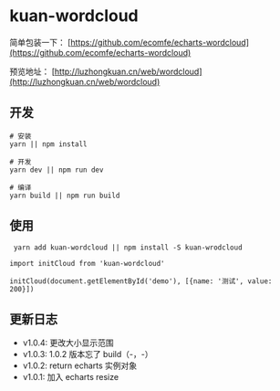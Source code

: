 # kuan-wordcloud

简单包装一下：
[https://github.com/ecomfe/echarts-wordcloud](https://github.com/ecomfe/echarts-wordcloud)

预览地址：
[http://luzhongkuan.cn/web/wordcloud](http://luzhongkuan.cn/web/wordcloud)

## 开发

```
# 安装
yarn || npm install

# 开发
yarn dev || npm run dev

# 编译
yarn build || npm run build
```

## 使用

```
 yarn add kuan-wordcloud || npm install -S kuan-wrodcloud
```

```
import initCloud from 'kuan-wordcloud'

initCloud(document.getElementById('demo'), [{name: '测试', value: 200}])
```

## 更新日志

- v1.0.4: 更改大小显示范围
- v1.0.3: 1.0.2 版本忘了 build（-，-）
- v1.0.2: return echarts 实例对象
- v1.0.1: 加入 echarts resize
